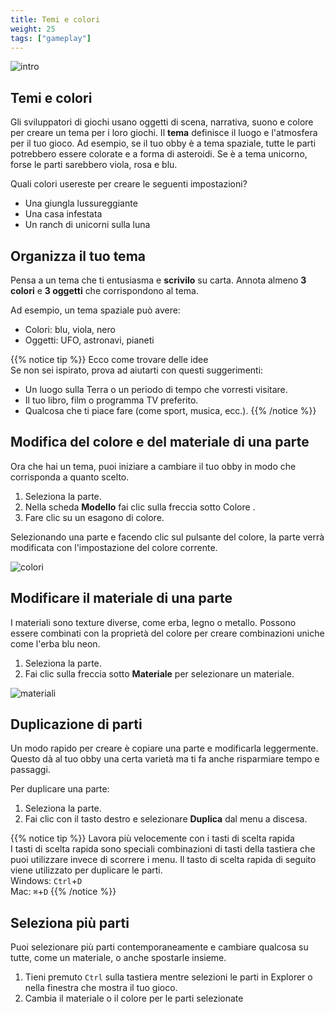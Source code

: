 ```yaml
---
title: Temi e colori
weight: 25
tags: ["gameplay"] 
---
```


![intro](IntroToStudio_heroColorsAndMaterials.jpg)

## Temi e colori

Gli sviluppatori di giochi usano oggetti di scena, narrativa, suono e colore per creare un tema per i loro giochi. Il **tema** definisce il luogo e l'atmosfera per il tuo gioco. Ad esempio, se il tuo obby è a tema spaziale, tutte le parti potrebbero essere colorate e a forma di asteroidi. Se è a tema unicorno, forse le parti sarebbero viola, rosa e blu.

Quali colori usereste per creare le seguenti impostazioni?

* Una giungla lussureggiante
* Una casa infestata
* Un ranch di unicorni sulla luna

## Organizza il tuo tema

Pensa a un tema che ti entusiasma e **scrivilo** su carta.
Annota almeno **3 colori** e **3 oggetti** che corrispondono al tema.

Ad esempio, un tema spaziale può avere:

* Colori: blu, viola, nero
* Oggetti: UFO, astronavi, pianeti

{{% notice tip %}}
Ecco come trovare delle idee  
Se non sei ispirato, prova ad aiutarti con questi suggerimenti:  
* Un luogo sulla Terra o un periodo di tempo che vorresti visitare.
* Il tuo libro, film o programma TV preferito.
* Qualcosa che ti piace fare (come sport, musica, ecc.).
{{% /notice %}}

## Modifica del colore e del materiale di una parte

Ora che hai un tema, puoi iniziare a cambiare il tuo obby in modo che corrisponda a quanto scelto.

1. Seleziona la parte.
1. Nella scheda **Modello** fai clic sulla freccia sotto Colore .
1. Fare clic su un esagono di colore.

Selezionando una parte e facendo clic sul pulsante del colore, la parte verrà modificata con l'impostazione del colore corrente.

![colori](Color_480x320.png)

## Modificare il materiale di una parte

I materiali sono texture diverse, come erba, legno o metallo. Possono essere combinati con la proprietà del colore per creare combinazioni uniche come l'erba blu neon.

1. Seleziona la parte.
1. Fai clic sulla freccia sotto **Materiale** per selezionare un materiale.

![materiali](Material_480x320.png)

## Duplicazione di parti

Un modo rapido per creare è copiare una parte e modificarla leggermente. Questo dà al tuo obby una certa varietà ma ti fa anche risparmiare tempo e passaggi.

Per duplicare una parte:

1. Seleziona la parte.
1. Fai clic con il tasto destro e selezionare **Duplica** dal menu a discesa.

{{% notice tip %}}
Lavora più velocemente con i tasti di scelta rapida  
I tasti di scelta rapida sono speciali combinazioni di tasti della tastiera che puoi utilizzare invece di scorrere i menu. Il tasto di scelta rapida di seguito viene utilizzato per duplicare le parti.  
Windows: `Ctrl`+`D`  
Mac: `⌘`+`D`
{{% /notice %}}

## Seleziona più parti

Puoi selezionare più parti contemporaneamente e cambiare qualcosa su tutte, come un materiale, o anche spostarle insieme.

1. Tieni premuto `Ctrl` sulla tastiera mentre selezioni le parti in Explorer o nella finestra che mostra il tuo gioco.
1. Cambia il materiale o il colore per le parti selezionate
